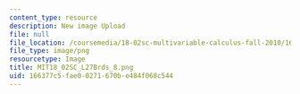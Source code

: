 ```yaml
---
content_type: resource
description: New image Upload
file: null
file_location: /coursemedia/18-02sc-multivariable-calculus-fall-2010/166377c5fae00271670be484f068c544_MIT18_02SC_L27Brds_8.png
file_type: image/png
resourcetype: Image
title: MIT18_02SC_L27Brds_8.png
uid: 166377c5-fae0-0271-670b-e484f068c544
---
```

